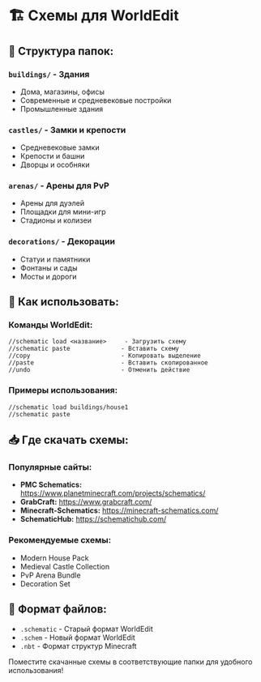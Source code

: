 # 🏗️ Схемы для WorldEdit

## 📁 Структура папок:

### `buildings/` - Здания
- Дома, магазины, офисы
- Современные и средневековые постройки
- Промышленные здания

### `castles/` - Замки и крепости  
- Средневековые замки
- Крепости и башни
- Дворцы и особняки

### `arenas/` - Арены для PvP
- Арены для дуэлей
- Площадки для мини-игр
- Стадионы и колизеи

### `decorations/` - Декорации
- Статуи и памятники
- Фонтаны и сады
- Мосты и дороги

## 🎯 Как использовать:

### Команды WorldEdit:
```
//schematic load <название>     - Загрузить схему
//schematic paste              - Вставить схему
//copy                         - Копировать выделение
//paste                        - Вставить скопированное
//undo                         - Отменить действие
```

### Примеры использования:
```
//schematic load buildings/house1
//schematic paste
```

## 📥 Где скачать схемы:

### Популярные сайты:
- **PMC Schematics:** https://www.planetminecraft.com/projects/schematics/
- **GrabCraft:** https://www.grabcraft.com/
- **Minecraft-Schematics:** https://minecraft-schematics.com/
- **SchematicHub:** https://schematichub.com/

### Рекомендуемые схемы:
- Modern House Pack
- Medieval Castle Collection  
- PvP Arena Bundle
- Decoration Set

## 📝 Формат файлов:
- `.schematic` - Старый формат WorldEdit
- `.schem` - Новый формат WorldEdit
- `.nbt` - Формат структур Minecraft

Поместите скачанные схемы в соответствующие папки для удобного использования!